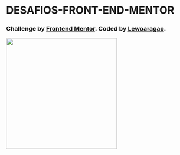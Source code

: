 # DESAFIOS-FRONT-END-MENTOR

### Challenge by <a href="https://www.frontendmentor.io/challenges/advice-generator-app-QdUG-13db/hub/advice-generator-app-V7s9LX8BC" target="_blank">Frontend Mentor</a>. Coded by <a href="https://www.github.com/lewoaragao" target="_blank">Lewoaragao</a>.

<img src="https://media0.giphy.com/media/d4zHnLjdy48Cc/giphy.gif" width="300"/>

